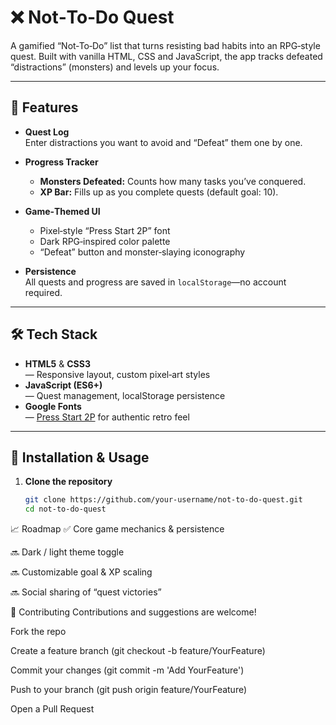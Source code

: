 # ❌ Not‑To‑Do Quest

A gamified “Not‑To‑Do” list that turns resisting bad habits into an RPG‑style quest. Built with vanilla HTML, CSS and JavaScript, the app tracks defeated “distractions” (monsters) and levels up your focus.

---

## 🏰 Features

- **Quest Log**  
  Enter distractions you want to avoid and “Defeat” them one by one.  

- **Progress Tracker**  
  - **Monsters Defeated:** Counts how many tasks you’ve conquered.  
  - **XP Bar:** Fills up as you complete quests (default goal: 10).  

- **Game‑Themed UI**  
  - Pixel‑style “Press Start 2P” font  
  - Dark RPG‑inspired color palette  
  - “Defeat” button and monster‑slaying iconography  

- **Persistence**  
  All quests and progress are saved in `localStorage`—no account required.

---

## 🛠️ Tech Stack

- **HTML5** & **CSS3**  
  — Responsive layout, custom pixel‑art styles  
- **JavaScript (ES6+)**  
  — Quest management, localStorage persistence  
- **Google Fonts**  
  — [Press Start 2P](https://fonts.google.com/specimen/Press+Start+2P) for authentic retro feel  

---

## 🚀 Installation & Usage

1. **Clone the repository**  
   ```bash
   git clone https://github.com/your‑username/not‑to‑do‑quest.git
   cd not‑to‑do‑quest

📈 Roadmap
✅ Core game mechanics & persistence

🔜 Dark / light theme toggle

🔜 Customizable goal & XP scaling

🔜 Social sharing of “quest victories”


🤝 Contributing
Contributions and suggestions are welcome!

Fork the repo

Create a feature branch (git checkout -b feature/YourFeature)

Commit your changes (git commit -m 'Add YourFeature')

Push to your branch (git push origin feature/YourFeature)

Open a Pull Request
